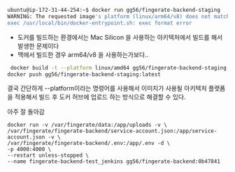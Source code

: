 ```bash
ubuntu@ip-172-31-44-254:~$ docker run gg56/fingerate-backend-staging
WARNING: The requested image's platform (linux/arm64/v8) does not match the detected host platform (linux/amd64/v3) and no specific platform was requested
exec /usr/local/bin/docker-entrypoint.sh: exec format error
```


- 도커를 빌드하는 환경에서는 Mac Silicon 을 사용하는 아키텍처에서 빌드를 해서 발생한 문제이다
- 맥에서 빌드한 경우 arm64/v8 을 사용하는가보다..

```bash
 docker build -t --platform linux/amd64 gg56/fingerate-backend-staging:latest -f Dockerfile.dev .
docker push gg56/fingerate-backend-staging:latest
```


결국 간단하게 --platform이라는 명령어를 사용해서 이미지가 사용될 아키텍처 플랫폼을 적용해서 빌드 후 도커 허브에 업로드 하는 방식으로 해결할 수 있다.

아주 잘 돌아감


```
docker run -v /var/fingerate/data:/app/uploads -v \
/var/fingerate/fingerate-backend/service-account.json:/app/service-account.json -v \
/var/fingerate/fingerate-backend/.env:/app/.env -d \
-p 4000:4000 \
--restart unless-stopped \
--name fingerate-backend-test_jenkins gg56/fingerate-backend:0b47841
```